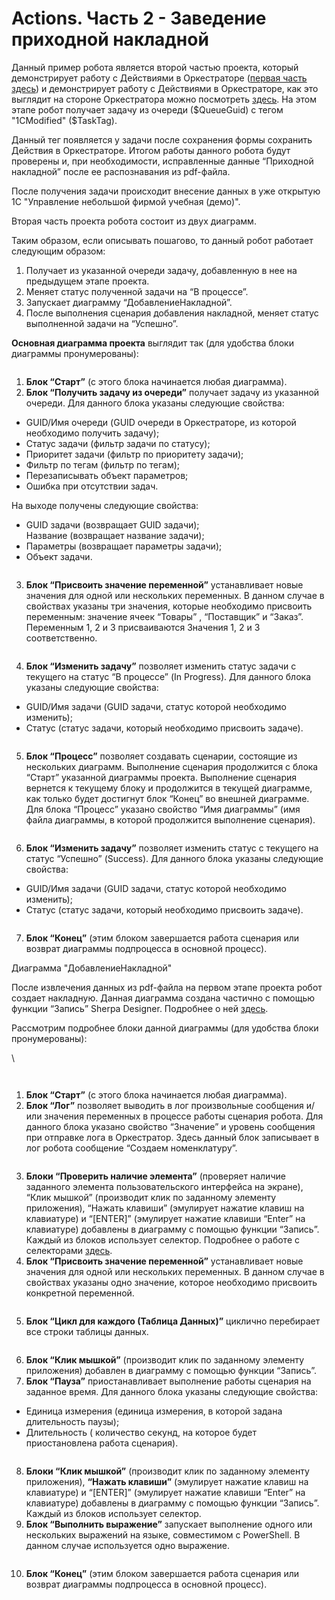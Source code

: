 # Actions. Часть 2 - Заведение приходной накладной

Данный пример робота является второй частью проекта, который демонстрирует работу с Действиями в Оркестраторе ([первая часть здесь](actions.-chast-1-raspoznavanie-prikhodnoi-nakladnoi.md)) и демонстрирует работу с Действиями в Оркестраторе, как это выглядит на стороне Оркестратора можно посмотреть [здесь](../../../sherpa-orchestrator/rabota-v-sherpa-orchestrator/ekrany/deistviya/primer-sozdaniya-deistviya-i-ego-nastroiki.md). На этом этапе робот получает задачу из очереди ($QueueGuid) с тегом "1CModified" ($TaskTag).

Данный тег появляется у задачи после сохранения формы сохранить Действия в Оркестраторе. Итогом работы данного робота будут проверены и, при необходимости, исправленные данные “Приходной накладной” после ее распознавания из pdf-файла.

После получения задачи происходит внесение данных в уже открытую 1С "Управление небольшой фирмой учебная (демо)".

Вторая часть проекта робота состоит из двух диаграмм.

Таким образом, если описывать пошагово, то данный робот работает следующим образом:

1. Получает из указанной очереди задачу, добавленную в нее на предыдущем этапе проекта.
2. Меняет статус полученной задачи на “В процессе”.
3. Запускает диаграмму “ДобавлениеНакладной”.
4. После выполнения сценария добавления накладной, меняет статус выполненной задачи на “Успешно”.

**Основная диаграмма проекта** выглядит так (для удобства блоки диаграммы пронумерованы):

<figure><img src="https://lh7-rt.googleusercontent.com/docsz/AD_4nXdpuFckPoa_h0RF3Nwuy59XMvjq63jnWra8fxMmN6nUkEjJimy3jwTJ9PPK4_Eo-vsXln_ZIKsQl5If2ZfaKSno9NSwImDkyj71gDZUcZcD406TaC1QKSQ_2dmLHq787k2aoiF38KFxZtT8vQ_LU4GDwiY?key=AUJ9n9XuDPP2hhhE8Kng6Q" alt=""><figcaption></figcaption></figure>

1. **Блок “Старт”** (с этого блока начинается любая диаграмма).
2. **Блок “Получить задачу из очереди”** получает задачу из указанной очереди. Для данного блока указаны следующие свойства:

* GUID/Имя очереди (GUID очереди в Оркестраторе, из которой необходимо получить задачу);
* Статус задачи (фильтр задачи по статусу);
* Приоритет задачи (фильтр по приоритету задачи);
* Фильтр по тегам (фильтр по тегам);
* Перезаписывать объект параметров;
* Ошибка при отсутствии задач.

На выходе получены следующие свойства:

* GUID задачи (возвращает GUID задачи);\
  Название (возвращает название задачи);
* Параметры (возвращает параметры задачи);
* Объект задачи.

<figure><img src="https://lh7-rt.googleusercontent.com/docsz/AD_4nXfdCv2J5OXk0FopX839HcdQHo8GsDey0Q_Frl41SV3UUZkLOpzN50CQIsmAVtxgqeylXl7_AE7SXwxAJ4TQSN3t2J-9Y8lROCFaPhlciLHPRoOnA8Vu44_3Wg33f1pebActOqU7Ht9NKWGSTBBPndbNNKg?key=AUJ9n9XuDPP2hhhE8Kng6Q" alt=""><figcaption></figcaption></figure>

3. **Блок “Присвоить значение переменной”** устанавливает новые значения для одной или нескольких переменных. В данном случае в свойствах указаны три значения, которые необходимо присвоить переменным: значение ячеек “Товары” , “Поставщик” и “Заказ”. Переменным 1, 2 и 3 присваиваются Значения 1, 2 и 3 соответственно.&#x20;

<figure><img src="https://lh7-rt.googleusercontent.com/docsz/AD_4nXfCgGz_sZ6mAzGCY98qtfPITSF7HbEL64vLXZCaTsoGI9EkwIBQqenik8ov6heOVNxGJs39UdmF4dvjbE_Zt4k43IdNXG2FqC_b59_FOCVM-2UYKJNUCXkzmC72fnwEuGkpy97hMCsT__cJJs0ed2x9tOcU?key=AUJ9n9XuDPP2hhhE8Kng6Q" alt=""><figcaption></figcaption></figure>

4. **Блок “Изменить задачу”** позволяет изменить статус задачи с текущего на статус “В процессе” (In Progress). Для данного блока указаны следующие свойства:

* GUID/Имя задачи (GUID задачи, статус которой необходимо изменить);
* Статус (статус задачи, который необходимо присвоить задаче).

<figure><img src="https://lh7-rt.googleusercontent.com/docsz/AD_4nXdm4XDW8FZIyCMdEXEY7PlgDwwB4kI6u3W01BEBGtghKree5qp1U3hLf6W2n1sRJV0KyrUjIhsAmhVhzLUEWsL4wL-jVGTUQunWODatNwlzcBG8J0QcFA1BbfG_oUcXVgaEoIfr8ojlprgePScNfZf9oE4X?key=AUJ9n9XuDPP2hhhE8Kng6Q" alt=""><figcaption></figcaption></figure>

5. **Блок “Процесс”** позволяет создавать сценарии, состоящие из нескольких диаграмм. Выполнение сценария продолжится с блока “Старт” указанной диаграммы проекта. Выполнение сценария вернется к текущему блоку и продолжится в текущей диаграмме, как только будет достигнут блок “Конец” во внешней диаграмме. Для блока “Процесс” указано свойство “Имя диаграммы” (имя файла диаграммы, в которой продолжится выполнение сценария).

<figure><img src="https://lh7-rt.googleusercontent.com/docsz/AD_4nXdtUisGpTa53r8qH0AZIn3UIzHqIZy33uXx-kXsEz2YDnjNgPtAT5OF1UxaC3tyByNtpxR8qgRwg9AcmbJRgK3sGx0dew-rFA9oXnX3EEor3mjwx1jtI6T0QPAREjJHBPwCZTN4Hj39ghw9PC-CWDihfXnY?key=AUJ9n9XuDPP2hhhE8Kng6Q" alt=""><figcaption></figcaption></figure>

6. **Блок “Изменить задачу”** позволяет изменить статус с текущего на статус “Успешно” (Success). Для данного блока указаны следующие свойства:

* GUID/Имя задачи (GUID задачи, статус которой необходимо изменить);
* Статус (статус задачи, который необходимо присвоить задаче).

<figure><img src="https://lh7-rt.googleusercontent.com/docsz/AD_4nXf38ccGc9p47n0caA8_nRCqyu1igzI4wBvMZfJ4FcI0_v3lORV5tzmFOerRUPfymqxLqIrxzA6qIAv9yRP0ksWZ8cbLo5VyeLOkDHV85UV6YMkxLrRyry4zIQAToF1VNvk60ndnhLR0BOYw9D4-kXvL30sr?key=AUJ9n9XuDPP2hhhE8Kng6Q" alt=""><figcaption></figcaption></figure>

7. **Блок “Конец”** (этим блоком завершается работа сценария или возврат диаграммы подпроцесса в основной процесс).

Диаграмма "ДобавлениеНакладной"

После извлечения данных из pdf-файла на первом этапе проекта робот создает накладную. Данная диаграмма создана частично с помощью функции “Запись” Sherpa Designer. Подробнее о ней [здесь](../../rabota-v-sherpa-designer/osnovnoe-menyu/panel-razrabotka/menyu-zapis/zapis-deistvii-polzovatelya/).&#x20;

Рассмотрим подробнее блоки данной диаграммы (для удобства блоки пронумерованы):

\


<figure><img src="https://lh7-rt.googleusercontent.com/docsz/AD_4nXdT3pT4lwpYgT0vKJDJt_LVnX61ro5c0MGyq5vsNxt8R7tDX_IBXNp1u2VvpaE6l0aBR0IsKbwov6qR73KauZOE6SSA_DLg4lcgWt9rDSIWDZKX6eWhacmN2X7xnCEh1ValEydEWNQSJ7MIyN2lZWpqtuyI?key=AUJ9n9XuDPP2hhhE8Kng6Q" alt=""><figcaption></figcaption></figure>

<figure><img src="https://lh7-rt.googleusercontent.com/docsz/AD_4nXeBxxFSGaJOQ3ZyccBxzRahBDVwI-a71qdhgvS0fbKcO9RQ3tdnYvGde0Wof5WwBeV0YGV9rg2EQe0TJzDI5f0XtkofhbPvs0o-AFUvFp9qN5m2XYI3tMB-7poLQzCy1VAcIzw3STk5_Ikkp7TR2IqK_TII?key=AUJ9n9XuDPP2hhhE8Kng6Q" alt=""><figcaption></figcaption></figure>

1. **Блок “Старт”** (с этого блока начинается любая диаграмма).
2. **Блок “Лог”** позволяет выводить в лог произвольные сообщения и/или значения переменных в процессе работы сценария робота. Для данного блока указано свойство “Значение” и уровень сообщения при отправке лога в Оркестратор. Здесь данный блок записывает в лог робота сообщение “Создаем номенклатуру”.

<figure><img src="https://lh7-rt.googleusercontent.com/docsz/AD_4nXfEKLNl1aFhe_fE9VoZu_dPMssJuwVMPpmkdFIv3Wl0QFP33wErEyffnW0aWBmE_ozxZsqhNMctmmn4mfZiSEWC5WeIzrnaXg3YjekHR-ndh_yq3rVp-Qbp4hhZuKGlL3600H8rIIsF5bw3Dzfh0i6bIeU5?key=AUJ9n9XuDPP2hhhE8Kng6Q" alt=""><figcaption></figcaption></figure>

3. **Блоки “Проверить наличие элемента”** (проверяет наличие заданного элемента пользовательского интерфейса на экране), “Клик мышкой” (производит клик по заданному элементу приложения), “Нажать клавиши” (эмулирует нажатие клавиш на клавиатуре) и “\[ENTER]” (эмулирует нажатие клавиши “Enter” на клавиатуре) добавлены в диаграмму с помощью функции “Запись”. Каждый из блоков использует селектор. Подробнее о работе с селекторами [здесь](../../rabota-v-sherpa-designer/paneli-svoistv-i-peremennykh-i-rabota-s-nimi/panel-svoistv/nastroika-selektorov.md).
4. **Блок “Присвоить значение переменной”** устанавливает новые значения для одной или нескольких переменных. В данном случае в свойствах указаны одно значение, которое необходимо присвоить конкретной переменной.&#x20;

<figure><img src="https://lh7-rt.googleusercontent.com/docsz/AD_4nXdNMH_qeKxHKl5eYJYCQC0gPfh5Rue3yB92gqTacwop4mm6QeNv1x95MtJXyy-2xj7su41Yc7CP75voEeF0VTAxIDhGm-SoQJpshDNmwOUmVHnCv4vIt02XNTbrf2BjxqxId7-KUnI847J-wGIGvgfS_QM?key=AUJ9n9XuDPP2hhhE8Kng6Q" alt=""><figcaption></figcaption></figure>

5. **Блок “Цикл для каждого (Таблица Данных)”** циклично перебирает все строки таблицы данных.

<figure><img src="https://lh7-rt.googleusercontent.com/docsz/AD_4nXc9hYsfjAErrPFQkuBzLTvontKeeYP2yZQGj7QKRYffPu-LJ7bpU_W1GTPTmPn8p3uheJNhrPcuvR-zjp34AGOGS18hx7YXUkHjFABlii9Wr_Je916lRBYJGq_uISlal-0WDuW7I7liYIn_8oOOeR1XOjY?key=AUJ9n9XuDPP2hhhE8Kng6Q" alt=""><figcaption></figcaption></figure>

6. **Блок “Клик мышкой”** (производит клик по заданному элементу приложения) добавлен в диаграмму с помощью функции “Запись”.
7. **Блок “Пауза”** приостанавливает выполнение работы сценария на заданное время. Для данного блока указаны следующие свойства:

* Единица измерения (единица измерения, в которой задана длительность паузы);
* Длительность ( количество секунд, на которое будет приостановлена работа сценария).

<figure><img src="https://lh7-rt.googleusercontent.com/docsz/AD_4nXdd7iUAj3SeSM0s2ZuUyTQpkA1GvXqkOkoNlZic3X4k_itqaqQ4qaai53-A2bo_eD8tFCtaItO6xoX110nr08D_NQBem-RLqOAxGjGYvy_sEMPMuhOGQyu4GNjuN9ZOG9BcvHbwBbRRacWLSGOBD-LZ9z4U?key=AUJ9n9XuDPP2hhhE8Kng6Q" alt=""><figcaption></figcaption></figure>

8. **Блоки “Клик мышкой”** (производит клик по заданному элементу приложения), **“Нажать клавиши”** (эмулирует нажатие клавиш на клавиатуре) и “\[ENTER]” (эмулирует нажатие клавиши “Enter” на клавиатуре) добавлены в диаграмму с помощью функции “Запись”. Каждый из блоков использует селектор.&#x20;
9. **Блок “Выполнить выражение”** запускает выполнение одного или нескольких выражений на языке, совместимом с PowerShell. В данном случае используется одно выражение.

<figure><img src="https://lh7-rt.googleusercontent.com/docsz/AD_4nXcDjI2KviWrJ25OtT-3HZAYiyItaJNnttBRzQN6TBQmfL5vlntLohBpimE4NELiEEg_GQxfYPC-YawGO5Hau9uX2oGxX3KXbdJtXYOKd2keZbCdCzO0xJdWM0OSQxbSsiNrAp5VfzjPtrPGTFObABGGypsH?key=AUJ9n9XuDPP2hhhE8Kng6Q" alt=""><figcaption></figcaption></figure>

10. **Блок “Конец”** (этим блоком завершается работа сценария или возврат диаграммы подпроцесса в основной процесс).
